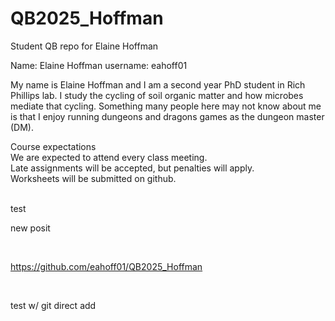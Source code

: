 # QB2025_Hoffman
Student QB repo for Elaine Hoffman

Name: Elaine Hoffman username: eahoff01 <br>

My name is Elaine Hoffman and I am a second year PhD student in Rich Phillips lab. I study the cycling of soil organic matter and how microbes mediate that cycling. Something many people here may not know about me is that I enjoy running dungeons and dragons games as the dungeon master (DM). <br>

Course expectations <br> 
We are expected to attend every class meeting. <br>
Late assignments will be accepted, but penalties will apply. <br> 
Worksheets will be submitted on github. <br>

<br>
test <br>

new posit <br>


<br>

https://github.com/eahoff01/QB2025_Hoffman 

<br>

test w/ git direct add <br>